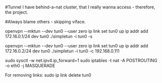 #Tunnel
I have behind-a-nat cluster, that I really wanna access - therefore, the project.

#Always blame others - skipping viface.

openvpn --mktun --dev tun0 --user zero
ip link set tun0 up
ip addr add 172.16.0.1/24 dev tun0
./simpletun -i tun0 -s


openvpn --mktun --dev tun0 --user zero
ip link set tun0 up
ip addr add 172.16.0.2/24 dev tun0
./simpletun -i tun0 -c 192.168.0.111


sudo sysctl -w net.ipv4.ip_forward=1
sudo iptables -t nat -A POSTROUTING -o eth0 -j MASQUERADE



For removing links:
 sudo ip link delete tun0